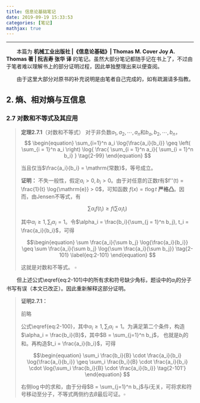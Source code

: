 ```yaml
---
title: 信息论基础笔记
date: 2019-09-19 15:33:53
categories: [笔记]
mathjax: true
---
```


***

　　本篇为 **机械工业出版社 |《信息论基础》| Thomas M. Cover  Joy A. Thomas 著 | 阮吉寿 张华 译** 的笔记。虽然大部分笔记都随手记在书上了，不过由于笔者难以理解书上的部分证明过程，因此单独整理出来以便查阅。

　　由于这里大部分对原书的补充说明是由笔者自己完成的，如有疏漏请多指教。

<!-- more -->

## 2. 熵、相对熵与互信息

### 2.7 对数和不等式及其应用

> **定理2.7.1**（对数和不等式）  对于非负数$a_1, a_2, \cdots, a_n$和$b_a, b_2, \cdots, b_n$，
> $$
> \begin{equation}
>  \sum_{i=1}^n a_i \log{\frac{a_i}{b_i}} \geq \left( \sum_{i = 1}^n a_i \right) \log{ \frac{ \sum_{i = 1}^n a_i}{ \sum_{i = 1}^n b_i} }
> \tag{2-99}
> \end{equation}
> $$
> 
> 当且仅当$\frac{a_i}{b_i} = \mathrm{常数}$，等号成立。
> 
> **证明：** 不失一般性，假定$a_i > 0, b_i > 0$。由于对任意的正数$t$有$f''(t) = \frac{1}{t} \log{\mathrm{e}} > 0$，可知函数 $f(x) = t \log{t}$ **严格凸**。因而，由Jensen不等式，有
>
> $$ \begin{equation}
>  \sum \alpha_i f(t_i) \geq f \left( \sum \alpha_i t_i \right)
> \tag{2-100}
> \label{eq:2-100}
> \end{equation}
> $$
> 
> 其中$\alpha_i \geq 1, \sum_i \alpha_i = 1$。令$\alpha_i = \frac{b_i}{\sum_{j = 1}^n b_j}, t_i = \frac{a_i}{b_i}$，可得
>
> $$\begin{equation}
>   \sum \frac{a_i}{\sum b_j} \log{\frac{a_i}{b_i}} \geq \sum \frac{a_i}{\sum b_j} \log{\sum \frac{a_i}{\sum b_j}}
> \tag{2-101}
> \label{eq:2-101}
> \end{equation}
> $$
>
> 这就是对数和不等式。 $\square$
>

　　但上述公式\eqref{eq:2-101}中的所有求和符号缺少角标，题设中的$\alpha_i$的分子书写有误（本文已改正）。因此重新解释这部分证明。

> **证明2.7.1：** 
>
> 前略
> 
> 公式\eqref{eq:2-100}，其中$\alpha_i \geq 1, \sum_i \alpha_i = 1$。为满足第二个条件，构造$\alpha_i = \frac{b_i}{B}$，其中$B = \sum_{j=1}^n b_j$， 也就是$b_i$的和。再构造$t_i = \frac{a_i}{b_i}$，可得
>
> $$\begin{equation}
>   \sum_i \frac{b_i}{B} \cdot \frac{a_i}{b_i} \log{\frac{a_i}{b_i}} \geq \sum_i \frac{b_i}{B} \cdot \frac{a_i}{b_i} \cdot \log{\sum_i \frac{b_i}{B} \cdot \frac{a_i}{b_i}} 
> \tag{2-101'}
> \end{equation}
> $$
> 
> 右侧$\log{}$中的求和，由于分母$B = \sum_{j=1}^n b_j$与$i$无关，可将求和符号移动至分子，不等式两侧约去$B$最后可证。$\square$
>